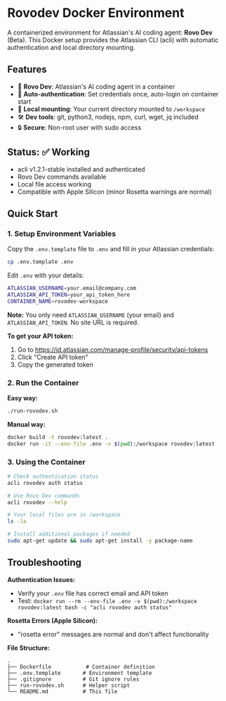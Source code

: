 # Rovodev Docker Environment

A containerized environment for Atlassian's AI coding agent: **Rovo Dev** (Beta). This Docker setup provides the Atlassian CLI (acli) with automatic authentication and local directory mounting.

## Features

- 🤖 **Rovo Dev**: Atlassian's AI coding agent in a container
- 🔐 **Auto-authentication**: Set credentials once, auto-login on container start
- 📁 **Local mounting**: Your current directory mounted to `/workspace`
- 🛠️ **Dev tools**: git, python3, nodejs, npm, curl, wget, jq included
- 🔒 **Secure**: Non-root user with sudo access

## Status: ✅ Working

- acli v1.2.1-stable installed and authenticated
- Rovo Dev commands available
- Local file access working
- Compatible with Apple Silicon (minor Rosetta warnings are normal)

## Quick Start

### 1. Setup Environment Variables

Copy the `.env.template` file to `.env` and fill in your Atlassian credentials:

```bash
cp .env.template .env
```

Edit `.env` with your details:
```bash
ATLASSIAN_USERNAME=your.email@company.com
ATLASSIAN_API_TOKEN=your_api_token_here
CONTAINER_NAME=rovodev-workspace
```

**Note:** You only need `ATLASSIAN_USERNAME` (your email) and `ATLASSIAN_API_TOKEN`. No site URL is required.

**To get your API token:**
1. Go to https://id.atlassian.com/manage-profile/security/api-tokens
2. Click "Create API token"
3. Copy the generated token

### 2. Run the Container

**Easy way:**
```bash
./run-rovodev.sh
```

**Manual way:**
```bash
docker build -t rovodev:latest .
docker run -it --env-file .env -v $(pwd):/workspace rovodev:latest
```

### 3. Using the Container

```bash
# Check authentication status
acli rovodev auth status

# Use Rovo Dev commands
acli rovodev --help

# Your local files are in /workspace
ls -la

# Install additional packages if needed
sudo apt-get update && sudo apt-get install -y package-name
```

## Troubleshooting

**Authentication Issues:**
- Verify your `.env` file has correct email and API token
- Test: `docker run --rm --env-file .env -v $(pwd):/workspace rovodev:latest bash -c "acli rovodev auth status"`

**Rosetta Errors (Apple Silicon):**
- "rosetta error" messages are normal and don't affect functionality

**File Structure:**
```
.
├── Dockerfile           # Container definition
├── .env.template       # Environment template
├── .gitignore          # Git ignore rules
├── run-rovodev.sh      # Helper script
└── README.md           # This file
```